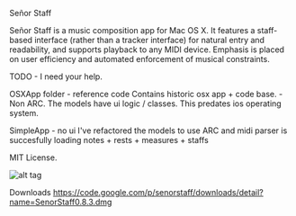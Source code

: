 Señor Staff

Señor Staff is a music composition app for Mac OS X. It features a staff-based interface (rather than a tracker interface) for natural entry and readability, and supports playback to any MIDI device. Emphasis is placed on user efficiency and automated enforcement of musical constraints.


TODO - I need your help. 

OSXApp folder - reference code
Contains historic osx app + code base. - Non ARC. 
The models have ui logic / classes. This predates ios operating system.

SimpleApp - no ui
I've refactored the  models to use ARC and midi parser is succesfully loading notes + rests + measures + staffs


MIT License. 

![alt tag](https://raw.githubusercontent.com/johndpope/senorstaff/master/img.png)

Downloads
https://code.google.com/p/senorstaff/downloads/detail?name=SenorStaff0.8.3.dmg

